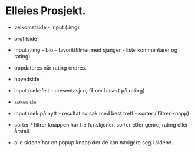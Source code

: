 
# Elleies Prosjekt.

- velkomstside - input (.img)


- profilside 

- input (.img - bio - favorittfilmer med sjanger - liste kommentarer og rating)
 - oppdateres når rating endres.


- hovedside  
- input (søkefelt - presentasjon, filmer basert på rating) 


- søkeside 
- input (søk på nytt - resultat av søk med best treff - sorter / filtrer knapp)


- sorter / filtrer knappen har tre funskjoner. sorter etter genre, rating eller årstall.


- alle sidene har en popup knapp der de kan navigere seg i sidene.
